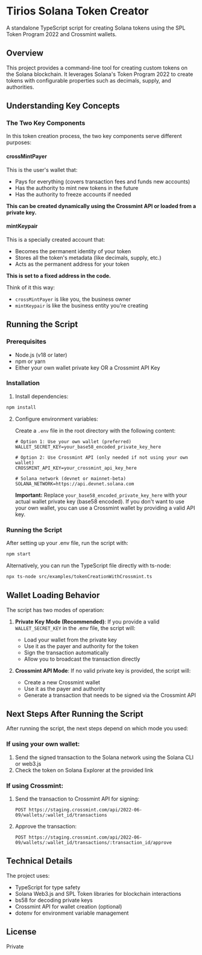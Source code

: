# Tirios Solana Token Creator

A standalone TypeScript script for creating Solana tokens using the SPL Token Program 2022 and Crossmint wallets.

## Overview

This project provides a command-line tool for creating custom tokens on the Solana blockchain. It leverages Solana's Token Program 2022 to create tokens with configurable properties such as decimals, supply, and authorities.

## Understanding Key Concepts

### The Two Key Components

In this token creation process, the two key components serve different purposes:

#### crossMintPayer

This is the user's wallet that:
- Pays for everything (covers transaction fees and funds new accounts)
- Has the authority to mint new tokens in the future
- Has the authority to freeze accounts if needed

**This can be created dynamically using the Crossmint API or loaded from a private key.**

#### mintKeypair

This is a specially created account that:
- Becomes the permanent identity of your token
- Stores all the token's metadata (like decimals, supply, etc.)
- Acts as the permanent address for your token

**This is set to a fixed address in the code.**

Think of it this way:
- `crossMintPayer` is like you, the business owner
- `mintKeypair` is like the business entity you're creating

## Running the Script

### Prerequisites

- Node.js (v18 or later)
- npm or yarn
- Either your own wallet private key OR a Crossmint API Key

### Installation

1. Install dependencies:
```bash
npm install
```

2. Configure environment variables:
   
   Create a `.env` file in the root directory with the following content:
   ```
   # Option 1: Use your own wallet (preferred)
   WALLET_SECRET_KEY=your_base58_encoded_private_key_here
   
   # Option 2: Use Crossmint API (only needed if not using your own wallet)
   CROSSMINT_API_KEY=your_crossmint_api_key_here

   # Solana network (devnet or mainnet-beta)
   SOLANA_NETWORK=https://api.devnet.solana.com
   ```
   
   **Important:** Replace `your_base58_encoded_private_key_here` with your actual wallet private key (base58 encoded). 
   If you don't want to use your own wallet, you can use a Crossmint wallet by providing a valid API key.

### Running the Script

After setting up your .env file, run the script with:
```bash
npm start
```

Alternatively, you can run the TypeScript file directly with ts-node:
```bash
npx ts-node src/examples/tokenCreationWithCrossmint.ts
```

## Wallet Loading Behavior

The script has two modes of operation:

1. **Private Key Mode (Recommended)**: If you provide a valid `WALLET_SECRET_KEY` in the .env file, the script will:
   - Load your wallet from the private key
   - Use it as the payer and authority for the token
   - Sign the transaction automatically
   - Allow you to broadcast the transaction directly

2. **Crossmint API Mode**: If no valid private key is provided, the script will:
   - Create a new Crossmint wallet
   - Use it as the payer and authority
   - Generate a transaction that needs to be signed via the Crossmint API

## Next Steps After Running the Script

After running the script, the next steps depend on which mode you used:

### If using your own wallet:

1. Send the signed transaction to the Solana network using the Solana CLI or web3.js
2. Check the token on Solana Explorer at the provided link

### If using Crossmint:

1. Send the transaction to Crossmint API for signing:
   ```
   POST https://staging.crossmint.com/api/2022-06-09/wallets/:wallet_id/transactions
   ```
   
2. Approve the transaction:
   ```
   POST https://staging.crossmint.com/api/2022-06-09/wallets/:wallet_id/transactions/:transaction_id/approve
   ```

## Technical Details

The project uses:
- TypeScript for type safety
- Solana Web3.js and SPL Token libraries for blockchain interactions
- bs58 for decoding private keys
- Crossmint API for wallet creation (optional)
- dotenv for environment variable management

## License

Private

